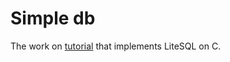 # Simple db

The work on [tutorial](https://cstack.github.io/db_tutorial/) that implements LiteSQL on C.
